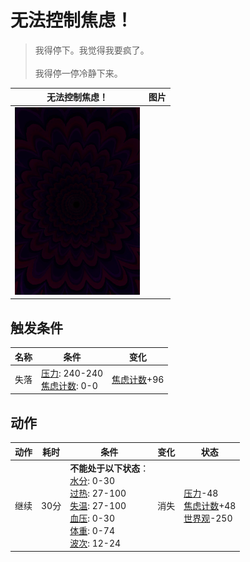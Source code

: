 # 无法控制焦虑！  
> 我得停下。我觉得我要疯了。<br><br>我得停一停冷静下来。  
  
  无法控制焦虑！  |   图片   
 ----  |  ----:   
   |  <img decoding="async" src="Sprite/Void.png" href="a.md" style="max-width:300px;max-height:300px;">   
  
## 触发条件  
名称  |  条件  |  变化  
----  |  ----  |  ----  
失落  |  [压力](Stress.md): 240-240<br>[焦虑计数](AnxietyCounter.md): 0-0  |  [焦虑计数](AnxietyCounter.md)+96  
## 动作  
动作  |  耗时  |  条件  |  变化  |  状态  
----  |  ----  |  ----  |  ----  |  ----  
继续<br>  |  30分  |  **不能处于以下状态**：<br>[水分](Hydration.md): 0-30<br>[过热](Hyperthermia.md): 27-100<br>[失温](Hypothermia.md): 27-100<br>[血压](Blood.md): 0-30<br>[体重](Weight.md): 0-74<br>[波次](WaveCounter.md): 12-24  |  消失  |  [压力](Stress.md)-48<br>[焦虑计数](AnxietyCounter.md)+48<br>[世界观](Structure.md)-250  
